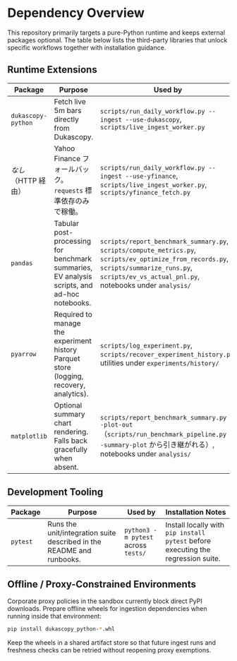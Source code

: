 # Dependency Overview

This repository primarily targets a pure-Python runtime and keeps external packages optional. The table below lists the third-party libraries that unlock specific workflows together with installation guidance.

## Runtime Extensions

| Package | Purpose | Used by | Installation Notes |
| --- | --- | --- | --- |
| `dukascopy-python` | Fetch live 5m bars directly from Dukascopy. | `scripts/run_daily_workflow.py --ingest --use-dukascopy`, `scripts/live_ingest_worker.py` | Install with `pip install dukascopy-python`. The workflow falls back to Yahoo Finance automatically even if this package is missing. |
| _なし_（HTTP 経由） | Yahoo Finance フォールバック。`requests` 標準依存のみで稼働。 | `scripts/run_daily_workflow.py --ingest --use-yfinance`, `scripts/live_ingest_worker.py`, `scripts/yfinance_fetch.py` | 最新実装では `yfinance` パッケージ不要。プロキシ環境でも追加ホイールなしで稼働する。 |
| `pandas` | Tabular post-processing for benchmark summaries, EV analysis scripts, and ad-hoc notebooks. | `scripts/report_benchmark_summary.py`, `scripts/compute_metrics.py`, `scripts/ev_optimize_from_records.py`, `scripts/summarize_runs.py`, `scripts/ev_vs_actual_pnl.py`, notebooks under `analysis/` | 必要に応じて `pip install pandas matplotlib`。`scripts/run_benchmark_pipeline.py --disable-plot` を指定すれば PNG 生成をスキップし、依存を持ち込まずにサマリーを更新できる。 |
| `pyarrow` | Required to manage the experiment history Parquet store (logging, recovery, analytics). | `scripts/log_experiment.py`, `scripts/recover_experiment_history.py`, utilities under `experiments/history/` | Install with `pip install pyarrow` before appending or rebuilding experiment history. Pytest will skip the related suites when the dependency is absent. |
| `matplotlib` | Optional summary chart rendering. Falls back gracefully when absent. | `scripts/report_benchmark_summary.py --plot-out`（`scripts/run_benchmark_pipeline.py --summary-plot` から引き継がれる）, notebooks under `analysis/` | Install with `pip install pandas matplotlib` when PNG export is needed. |

## Development Tooling

| Package | Purpose | Used by | Installation Notes |
| --- | --- | --- | --- |
| `pytest` | Runs the unit/integration suite described in the README and runbooks. | `python3 -m pytest` across `tests/` | Install locally with `pip install pytest` before executing the regression suite. |

## Offline / Proxy-Constrained Environments

Corporate proxy policies in the sandbox currently block direct PyPI downloads. Prepare offline wheels for ingestion dependencies when running inside that environment:

```bash
pip install dukascopy_python-*.whl
```

Keep the wheels in a shared artifact store so that future ingest runs and freshness checks can be retried without reopening proxy exemptions.
